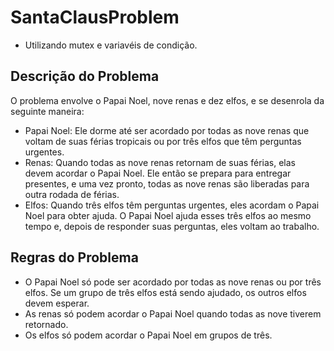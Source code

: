 # SantaClausProblem
- Utilizando mutex e variavéis de condição.
## Descrição do Problema
O problema envolve o Papai Noel, nove renas e dez elfos, e se desenrola da seguinte maneira:
- Papai Noel: Ele dorme até ser acordado por todas as nove renas que voltam de suas férias tropicais ou por três elfos que têm perguntas urgentes.
- Renas: Quando todas as nove renas retornam de suas férias, elas devem acordar o Papai Noel. Ele então se prepara para entregar presentes, e uma vez pronto, todas as nove renas são liberadas para outra rodada de férias.
- Elfos: Quando três elfos têm perguntas urgentes, eles acordam o Papai Noel para obter ajuda. O Papai Noel ajuda esses três elfos ao mesmo tempo e, depois de responder suas perguntas, eles voltam ao trabalho.
## Regras do Problema
- O Papai Noel só pode ser acordado por todas as nove renas ou por três elfos. Se um grupo de três elfos está sendo ajudado, os outros elfos devem esperar.
- As renas só podem acordar o Papai Noel quando todas as nove tiverem retornado.
- Os elfos só podem acordar o Papai Noel em grupos de três.

